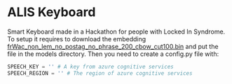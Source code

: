 # ALIS Keyboard

Smart Keyboard made in a Hackathon for people with Locked In Syndrome.
To setup it requires to download the embedding [frWac_non_lem_no_postag_no_phrase_200_cbow_cut100.bin](http://embeddings.net/frWac_non_lem_no_postag_no_phrase_200_cbow_cut100.bin) and put the file in the models directory.
Then you need to create a config.py file with:
```python
SPEECH_KEY = '' # A key from azure cognitive services
SPEECH_REGION = '' # The region of azure cognitive services
```
